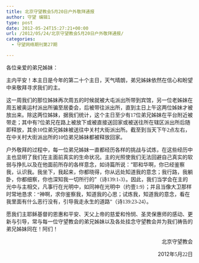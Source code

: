 ```yaml
---
title: 北京守望教会5月20日户外敬拜通报
author: 守望 编辑1
type: post
date: 2012-05-24T15:27:21+00:00
url: /2012/05/24/北京守望教会5月20日户外敬拜通报/
categories:
  - 守望网络期刊第27期

---
```

各位亲爱的弟兄姊妹： 

<div class="indent-2">
  <p>
    主内平安！本主日是今年的第二十个主日，天气晴朗，弟兄姊妹依然在信心和盼望中来敬拜寻求我们的主。 
  </p>
  
  <p>
    这一周我们的那位姊妹再次周五的时候就被大屯派出所带到宾馆，另一位老姊妹在周五被奥运村派出所骗至居委会，后被带往派出所，直到主日上午这两位姊妹才被放出来。除这两位姊妹，据我们统计，这个主日至少有<span style="font-family: Calibri;">17</span><span style="font-family: 宋体;">位弟兄姊妹在平台附近被带走；其中有</span><span style="font-family: Calibri;">7</span><span style="font-family: 宋体;">位弟兄在路上被放下或被直接送回家或被送往所在辖区派出所后随即释放，其余</span><span style="font-family: Calibri;">10</span><span style="font-family: 宋体;">位弟兄姊妹被送往中关村大街派出所。截至到当天下午</span><span style="font-family: Calibri;">2</span><span style="font-family: 宋体;">点左右，在中关村大街派出所的</span><span style="font-family: Calibri;">10</span><span style="font-family: 宋体;">位弟兄姊妹都被释放回家。 </span>
  </p>
  
  <p>
    户外敬拜的过程中，每一位弟兄姊妹一直都经历各样的挑战与试炼，在这些经历中主也显明了我们在主面前真实的生命状况。主的光照使我们无法回避自己真实的软弱与挣扎以及在他面前所存的各样意念，如诗篇所说：“耶和华啊，你已经鉴察我，认识我。我坐下，我起来，你都晓得，你从远处知道我的意念；我行路，我躺卧，你都细察，你也深知我一切所行的”（诗<span style="font-family: Calibri;">139:1-3</span><span style="font-family: 宋体;">）。因此，我们当学会在主的光中与主相交，凡事行在光明中，如同神在光明中（约壹</span><span style="font-family: Calibri;">1:9</span><span style="font-family: 宋体;">）；并且当像大卫那样时常地恳求：“神啊，求你鉴察我，知道我的心思；试炼我，知道我的意念，看在我里面有什么恶行没有，引导我走永生的道路”（诗</span><span style="font-family: Calibri;">139:23-24</span><span style="font-family: 宋体;">）。 </span>
  </p>
  
  <p>
    愿我们主耶稣基督的恩惠和平安、天父上帝的慈爱和怜悯、圣灵保惠师的感动、更新与引导，常与每一位守望教会的弟兄姊妹以及各处挂念守望教会并为我们祷告的弟兄姊妹同在！阿们！ 
  </p>
</div>

<p style="text-align: right;">
                                                             北京守望教会
</p>

<p style="text-align: right;">
                                                              2012<span style="font-family: 宋体;">年</span><span style="font-family: Calibri;">5</span><span style="font-family: 宋体;">月</span><span style="font-family: Calibri;">22</span><span style="font-family: 宋体;">日</span>
</p>